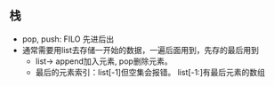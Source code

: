 ## 栈
* pop, push: FILO 先进后出
* 通常需要用list去存储一开始的数据，一遍后面用到，先存的最后用到
  * list-> append加入元素, pop删除元素。
  * 最后的元素索引：list[-1]但空集会报错。 list[-1:]有最后元素的数组
